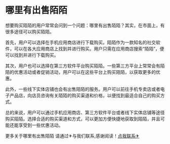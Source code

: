 # 哪里有出售陌陌

想要购买陌陌的用户常常会问到一个问题：哪里有出售陌陌？其实，在市面上，有很多途径可以购买陌陌。

首先，用户可以选择在手机应用商店进行下载购买。陌陌作为一款知名的社交软件，可以在各大应用商店上找到并进行购买。用户只需在应用商店搜索“陌陌”，便可以找到并进行下载购买。

其次，用户也可以选择在第三方软件平台购买陌陌。一些第三方平台上常常会有陌陌的优惠活动或者促销活动，用户可以在这些平台上购买陌陌，以获取更多的优惠。

此外，一些线下实体店铺也会有出售陌陌的服务。用户可以前往手机专卖店或者电子产品店，向店员咨询有关陌陌的购买渠道和价格，以便找到最适合自己的购买方式。

总的来说，用户可以通过手机应用商店、第三方软件平台或者线下实体店铺等途径购买陌陌。选择合适的购买渠道和方式，可以更加方便快捷地获取到陌陌，并且可能还能享受到一些优惠活动。

更多关于哪里有出售陌陌 请通过✈与我们联系,感谢阅读！[点我联系✈](https://faq.G208.com)